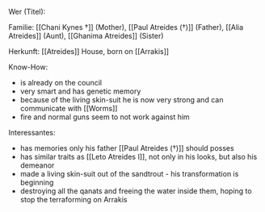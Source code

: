 Wer (Titel):

Familie: [[Chani Kynes †]] (Mother), [[Paul Atreides (†)]] (Father), [[Alia Atreides]] (Aunt), [[Ghanima Atreides]] (Sister)

Herkunft:  [[Atreides]] House, born on [[Arrakis]]

Know-How: 
- is already on the council
- very smart and has genetic memory
- because of the living skin-suit he is now very strong and can communicate with [[Worms]] 
- fire and normal guns seem to not work against him

Interessantes:
- has memories only his father [[Paul Atreides (†)]] should posses  
- has similar traits as [[Leto Atreides I]], not only in his looks, but also his demeanor  
- made a living skin-suit out of the sandtrout - his transformation is beginning
- destroying all the qanats and freeing the water inside them, hoping to stop the terraforming on Arrakis